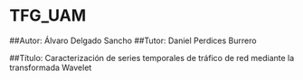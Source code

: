 # TFG_UAM

##Autor: Álvaro Delgado Sancho
##Tutor: Daniel Perdices Burrero

##Título: Caracterización de series temporales de tráfico de red mediante la transformada Wavelet
